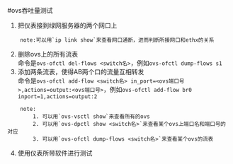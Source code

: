 #ovs吞吐量测试

1. 把仪表接到绿网服务器的两个网口上

```
	note:可以用`ip link show`来查看网口通断，进而判断所接网口和ethx的关系
```
2. 删除ovs上的所有流表  
	命令是`ovs-ofctl del-flows <switch名>`，例如`ovs-ofctl dump-flows s1`
3. 添加两条流表，使得AB两个口的流量互相转发  
	命令是`ovs-ofctl add-flow <switch名> in_port=<ovs端口号>,actions=output:<ovs端口号>`，例如`ovs-ofctl add-flow br0 inport=1,actions=output:2`

```
	note: 
		1. 可以用`ovs-vsctl show`来查看所有的ovs
		2. 可以用`ovs-dpctl show <switch名>`来查看某个ovs上端口名和端口号的对应
		3. 可以用`ovs-ofctl dump-flows <switch名>`来查看某个ovs的流表
```
4. 使用仪表所带软件进行测试